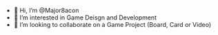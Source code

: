- 👋 Hi, I’m @Major8acon
- 👀 I’m interested in Game Deisgn and Development
- 💞️ I’m looking to collaborate on a Game Project (Board, Card or Video)
